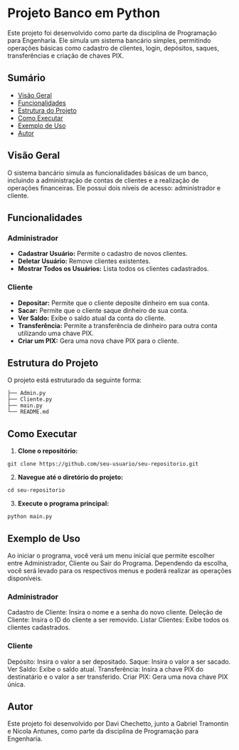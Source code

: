 # Projeto Banco em Python

Este projeto foi desenvolvido como parte da disciplina de Programação para Engenharia. Ele simula um sistema bancário simples, permitindo operações básicas como cadastro de clientes, login, depósitos, saques, transferências e criação de chaves PIX.

## Sumário

- [Visão Geral](#visão-geral)
- [Funcionalidades](#funcionalidades)
- [Estrutura do Projeto](#estrutura-do-projeto)
- [Como Executar](#como-executar)
- [Exemplo de Uso](#exemplo-de-uso)
- [Autor](#autor)

## Visão Geral

O sistema bancário simula as funcionalidades básicas de um banco, incluindo a administração de contas de clientes e a realização de operações financeiras. Ele possui dois níveis de acesso: administrador e cliente.

## Funcionalidades

### Administrador

- **Cadastrar Usuário:** Permite o cadastro de novos clientes.
- **Deletar Usuário:** Remove clientes existentes.
- **Mostrar Todos os Usuários:** Lista todos os clientes cadastrados.

### Cliente

- **Depositar:** Permite que o cliente deposite dinheiro em sua conta.
- **Sacar:** Permite que o cliente saque dinheiro de sua conta.
- **Ver Saldo:** Exibe o saldo atual da conta do cliente.
- **Transferência:** Permite a transferência de dinheiro para outra conta utilizando uma chave PIX.
- **Criar um PIX:** Gera uma nova chave PIX para o cliente.

## Estrutura do Projeto

O projeto está estruturado da seguinte forma:

```plaintext
├── Admin.py
├── Cliente.py
├── main.py
└── README.md
```
## Como Executar

1. **Clone o repositório:**
```
git clone https://github.com/seu-usuario/seu-repositorio.git
```
2. **Navegue até o diretório do projeto:**

```
cd seu-repositorio
```
3. **Execute o programa principal:**

```
python main.py
```

## Exemplo de Uso
Ao iniciar o programa, você verá um menu inicial que permite escolher entre Administrador, Cliente ou Sair do Programa. Dependendo da escolha, você será levado para os respectivos menus e poderá realizar as operações disponíveis.

### Administrador
Cadastro de Cliente: Insira o nome e a senha do novo cliente.
Deleção de Cliente: Insira o ID do cliente a ser removido.
Listar Clientes: Exibe todos os clientes cadastrados.

### Cliente
Depósito: Insira o valor a ser depositado.
Saque: Insira o valor a ser sacado.
Ver Saldo: Exibe o saldo atual.
Transferência: Insira a chave PIX do destinatário e o valor a ser transferido.
Criar PIX: Gera uma nova chave PIX única.

## Autor
Este projeto foi desenvolvido por Davi Chechetto, junto a Gabriel Tramontin e Nicola Antunes, como parte da disciplina de Programação para Engenharia.
